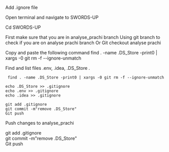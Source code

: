 

Add .ignore file 

Open terminal and navigate to SWORDS-UP 

Cd SWORDS-UP 

First make sure that you are in analyse_prachi branch 
Using git branch to check if you are on analyse prachi branch
Or 
Git checkout analyse prachi

Copy and paste the following command 
 find . -name .DS_Store -print0 | xargs -0 git rm -f --ignore-unmatch



Find and list files  .env, .idea, .DS_Store .

```
 find . -name .DS_Store -print0 | xargs -0 git rm -f --ignore-unmatch

```


```
echo .DS_Store >> .gitignore  
echo .env >> .gitignore  
echo .idea >> .gitignore 
```
    
```
git add .gitignore   
git commit -m"remove .DS_Store"  
Git push   
```


Push changes to analyse_prachi 

git add .gitignore   
 git commit -m"remove .DS_Store"  
Git push 
